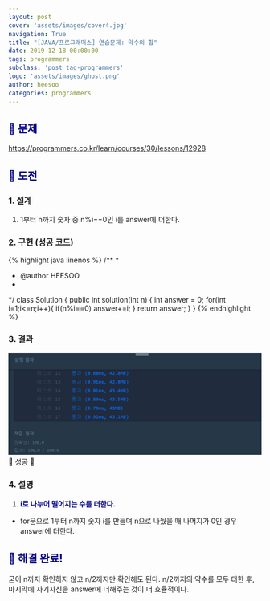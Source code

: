```yaml
---
layout: post
cover: 'assets/images/cover4.jpg'
navigation: True
title: "[JAVA/프로그래머스] 연습문제: 약수의 합"
date: 2019-12-18 00:00:00
tags: programmers
subclass: 'post tag-programmers'
logo: 'assets/images/ghost.png'
author: heesoo
categories: programmers
---
```

## <span style="color:navy">👀 문제</span>
<https://programmers.co.kr/learn/courses/30/lessons/12928>

## <span style="color:navy">👊 도전</span>

### 1. 설계
1. 1부터 n까지 숫자 중 n%i==0인 i를 answer에 더한다.

### 2. 구현 (성공 코드)
{% highlight java linenos %}
/**
 *
 * @author HEESOO
 *
 */
 class Solution {
  public int solution(int n) {
      int answer = 0;
      for(int i=1;i<=n;i++){
          if(n%i==0) answer+=i;
      }
      return answer;
  }
}
 {% endhighlight %}

### 3. 결과
![실행결과](./assets/images/191218_2.PNG)
🤟 성공 🤟

### 4. 설명
1. **<span style="color:navy">i로 나누어 떨어지는 수를 더한다.</span>**
- for문으로 1부터 n까지 숫자 i를 만들며 n으로 나눴을 때 나머지가 0인 경우 answer에 더한다.

## <span style="color:navy">👏 해결 완료!</span>
굳이 n까지 확인하지 않고 n/2까지만 확인해도 된다. n/2까지의 약수를 모두 더한 후, 마지막에 자기자신을 answer에 더해주는 것이 더 효율적이다.
